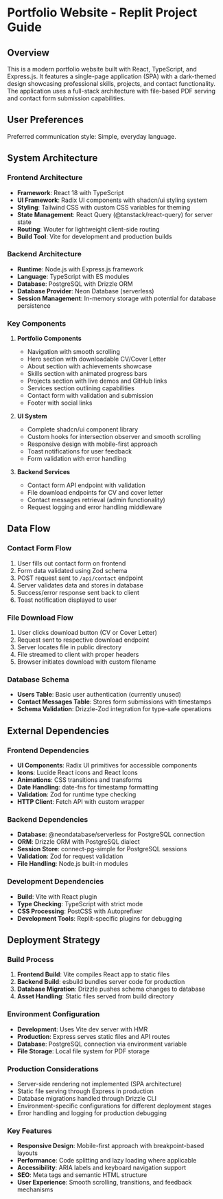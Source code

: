 # Portfolio Website - Replit Project Guide

## Overview

This is a modern portfolio website built with React, TypeScript, and Express.js. It features a single-page application (SPA) with a dark-themed design showcasing professional skills, projects, and contact functionality. The application uses a full-stack architecture with file-based PDF serving and contact form submission capabilities.

## User Preferences

Preferred communication style: Simple, everyday language.

## System Architecture

### Frontend Architecture
- **Framework**: React 18 with TypeScript
- **UI Framework**: Radix UI components with shadcn/ui styling system
- **Styling**: Tailwind CSS with custom CSS variables for theming
- **State Management**: React Query (@tanstack/react-query) for server state
- **Routing**: Wouter for lightweight client-side routing
- **Build Tool**: Vite for development and production builds

### Backend Architecture
- **Runtime**: Node.js with Express.js framework
- **Language**: TypeScript with ES modules
- **Database**: PostgreSQL with Drizzle ORM
- **Database Provider**: Neon Database (serverless)
- **Session Management**: In-memory storage with potential for database persistence

### Key Components

1. **Portfolio Components**
   - Navigation with smooth scrolling
   - Hero section with downloadable CV/Cover Letter
   - About section with achievements showcase
   - Skills section with animated progress bars
   - Projects section with live demos and GitHub links
   - Services section outlining capabilities
   - Contact form with validation and submission
   - Footer with social links

2. **UI System**
   - Complete shadcn/ui component library
   - Custom hooks for intersection observer and smooth scrolling
   - Responsive design with mobile-first approach
   - Toast notifications for user feedback
   - Form validation with error handling

3. **Backend Services**
   - Contact form API endpoint with validation
   - File download endpoints for CV and cover letter
   - Contact messages retrieval (admin functionality)
   - Request logging and error handling middleware

## Data Flow

### Contact Form Flow
1. User fills out contact form on frontend
2. Form data validated using Zod schema
3. POST request sent to `/api/contact` endpoint
4. Server validates data and stores in database
5. Success/error response sent back to client
6. Toast notification displayed to user

### File Download Flow
1. User clicks download button (CV or Cover Letter)
2. Request sent to respective download endpoint
3. Server locates file in public directory
4. File streamed to client with proper headers
5. Browser initiates download with custom filename

### Database Schema
- **Users Table**: Basic user authentication (currently unused)
- **Contact Messages Table**: Stores form submissions with timestamps
- **Schema Validation**: Drizzle-Zod integration for type-safe operations

## External Dependencies

### Frontend Dependencies
- **UI Components**: Radix UI primitives for accessible components
- **Icons**: Lucide React icons and React Icons
- **Animations**: CSS transitions and transforms
- **Date Handling**: date-fns for timestamp formatting
- **Validation**: Zod for runtime type checking
- **HTTP Client**: Fetch API with custom wrapper

### Backend Dependencies
- **Database**: @neondatabase/serverless for PostgreSQL connection
- **ORM**: Drizzle ORM with PostgreSQL dialect
- **Session Store**: connect-pg-simple for PostgreSQL sessions
- **Validation**: Zod for request validation
- **File Handling**: Node.js built-in modules

### Development Dependencies
- **Build**: Vite with React plugin
- **Type Checking**: TypeScript with strict mode
- **CSS Processing**: PostCSS with Autoprefixer
- **Development Tools**: Replit-specific plugins for debugging

## Deployment Strategy

### Build Process
1. **Frontend Build**: Vite compiles React app to static files
2. **Backend Build**: esbuild bundles server code for production
3. **Database Migration**: Drizzle pushes schema changes to database
4. **Asset Handling**: Static files served from build directory

### Environment Configuration
- **Development**: Uses Vite dev server with HMR
- **Production**: Express serves static files and API routes
- **Database**: PostgreSQL connection via environment variable
- **File Storage**: Local file system for PDF storage

### Production Considerations
- Server-side rendering not implemented (SPA architecture)
- Static file serving through Express in production
- Database migrations handled through Drizzle CLI
- Environment-specific configurations for different deployment stages
- Error handling and logging for production debugging

### Key Features
- **Responsive Design**: Mobile-first approach with breakpoint-based layouts
- **Performance**: Code splitting and lazy loading where applicable
- **Accessibility**: ARIA labels and keyboard navigation support
- **SEO**: Meta tags and semantic HTML structure
- **User Experience**: Smooth scrolling, transitions, and feedback mechanisms